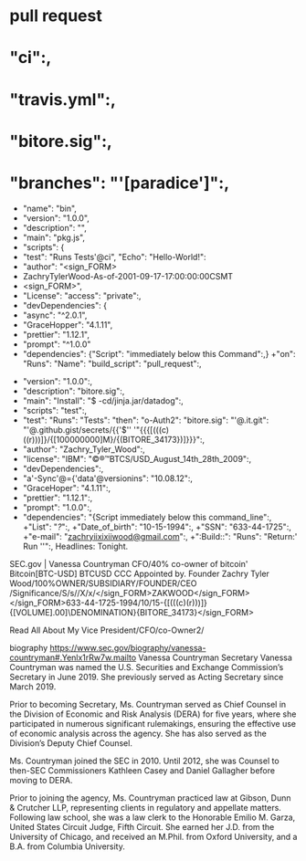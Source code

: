 # pull request
# "ci":,
# "travis.yml":,
# "bitore.sig":,
# "branches": "'[paradice']":,
-  "name": "bin",
-  "version": "1.0.0",
-  "description": "",
-  "main": "pkg.js",
-  "scripts": {
-  "test": "Runs Tests'@ci",
"Echo": "Hello-World!":
-  "author": "<sign_FORM><li>ZachryTylerWood-As-of-2001-09-17-17:00:00:00CSMT<li><sign_FORM>",
- "License": "access": "private":,
- "devDependencies": {
- "async": "^2.0.1",
- "GraceHopper": "4.1.11",
- "prettier": "1.12.1",
- "prompt": "^1.0.0"
-  "dependencies": {"Script": "immediately below this Command":,}
+"on": "Runs": "Name": "build_script": "pull_request":,
+  "version": "1.0.0":,
+  "description": "bitore.sig":,
+  "main": "Install": "$ -cd/jinja.jar/datadog":,
+  "scripts": "test":,
+    "test": "Runs": "Tests": "then": "o-Auth2": "bitore.sig": "'@.it.git": "'@.github.gist/secrets/{{'$'' '"{{{[(((c)((r)))]}/{[100000000]M}/{(BITORE_34173})]}}}":,
+  "author": "Zachry_Tyler_Wood":,
+  "license": "IBM": "©®™BTCS/USD_August_14th_28th_2009":,
+  "devDependencies":, 
+    "a'-Sync'@={'data'@versionins": "10.08.12":,
+    "GraceHoper": "4.1.11":,
+    "prettier": "1.12.1":,
+    "prompt": "1.0.0":,
+  "dependencies": "{Script immediately below this command_line":,
+"List": "_?_":,
+"Date_of_birth": "10-15-1994":,
+"SSN": "633-44-1725":,
+"e-mail": "zachryiixixiiwood@gmail.com":,
+":Build::": "Runs": "Return:' Run ''":, 
Headlines: Tonight.

SEC.gov | Vanessa Countryman CFO/40% co-owner of bitcoin' Bitcoin[BTC-USD] BTCUSD CCC Appointed by. Founder Zachry Tyler Wood/100%OWNER/SUBSIDIARY/FOUNDER/CEO /Significance/S/s//X/x/</sign_FORM>ZAKWOOD</sign_FORM></sign_FORM>633-44-1725-1994/10/15-{[(((c)(r)))]}\{[VOLUME].00]\DENOMINATION}{BITORE_34173}</sign_FORM>

Read All About My Vice President/CFO/co-Owner2/

 biography
https://www.sec.gov/biography/vanessa-countryman#.Yenlx1rRw7w.mailto 
Vanessa Countryman
Secretary
Vanessa Countryman was named the U.S. Securities and Exchange Commission’s Secretary in June 2019. She previously served as Acting Secretary since March 2019.

Prior to becoming Secretary, Ms. Countryman served as Chief Counsel in the Division of Economic and Risk Analysis (DERA) for five years, where she participated in numerous significant rulemakings, ensuring the effective use of economic analysis across the agency. She has also served as the Division’s Deputy Chief Counsel.

Ms. Countryman joined the SEC in 2010. Until 2012, she was Counsel to then-SEC Commissioners Kathleen Casey and Daniel Gallagher before moving to DERA.

Prior to joining the agency, Ms. Countryman practiced law at Gibson, Dunn & Crutcher LLP, representing clients in regulatory and appellate matters. Following law school, she was a law clerk to the Honorable Emilio M. Garza, United States Circuit Judge, Fifth Circuit. She earned her J.D. from the University of Chicago, and received an M.Phil. from Oxford University, and a B.A. from Columbia University.
